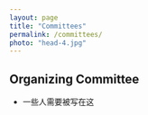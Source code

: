 ```yaml
---
layout: page
title: "Committees"
permalink: /committees/
photo: "head-4.jpg"
---
```


## Organizing Committee

* 一些人需要被写在这
